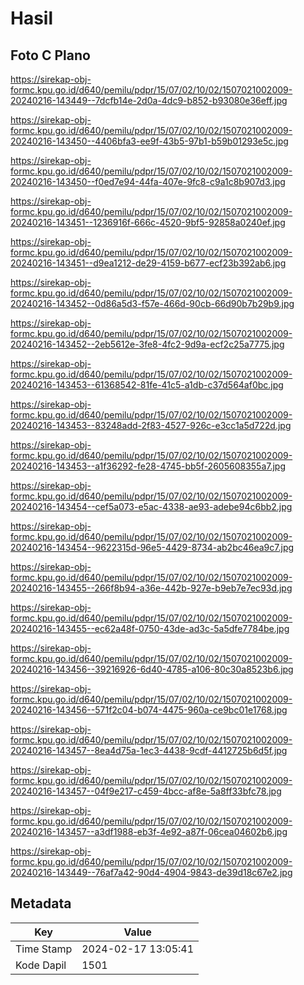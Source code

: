 # Hasil

## Foto C Plano

https://sirekap-obj-formc.kpu.go.id/d640/pemilu/pdpr/15/07/02/10/02/1507021002009-20240216-143449--7dcfb14e-2d0a-4dc9-b852-b93080e36eff.jpg

https://sirekap-obj-formc.kpu.go.id/d640/pemilu/pdpr/15/07/02/10/02/1507021002009-20240216-143450--4406bfa3-ee9f-43b5-97b1-b59b01293e5c.jpg

https://sirekap-obj-formc.kpu.go.id/d640/pemilu/pdpr/15/07/02/10/02/1507021002009-20240216-143450--f0ed7e94-44fa-407e-9fc8-c9a1c8b907d3.jpg

https://sirekap-obj-formc.kpu.go.id/d640/pemilu/pdpr/15/07/02/10/02/1507021002009-20240216-143451--1236916f-666c-4520-9bf5-92858a0240ef.jpg

https://sirekap-obj-formc.kpu.go.id/d640/pemilu/pdpr/15/07/02/10/02/1507021002009-20240216-143451--d9ea1212-de29-4159-b677-ecf23b392ab6.jpg

https://sirekap-obj-formc.kpu.go.id/d640/pemilu/pdpr/15/07/02/10/02/1507021002009-20240216-143452--0d86a5d3-f57e-466d-90cb-66d90b7b29b9.jpg

https://sirekap-obj-formc.kpu.go.id/d640/pemilu/pdpr/15/07/02/10/02/1507021002009-20240216-143452--2eb5612e-3fe8-4fc2-9d9a-ecf2c25a7775.jpg

https://sirekap-obj-formc.kpu.go.id/d640/pemilu/pdpr/15/07/02/10/02/1507021002009-20240216-143453--61368542-81fe-41c5-a1db-c37d564af0bc.jpg

https://sirekap-obj-formc.kpu.go.id/d640/pemilu/pdpr/15/07/02/10/02/1507021002009-20240216-143453--83248add-2f83-4527-926c-e3cc1a5d722d.jpg

https://sirekap-obj-formc.kpu.go.id/d640/pemilu/pdpr/15/07/02/10/02/1507021002009-20240216-143453--a1f36292-fe28-4745-bb5f-2605608355a7.jpg

https://sirekap-obj-formc.kpu.go.id/d640/pemilu/pdpr/15/07/02/10/02/1507021002009-20240216-143454--cef5a073-e5ac-4338-ae93-adebe94c6bb2.jpg

https://sirekap-obj-formc.kpu.go.id/d640/pemilu/pdpr/15/07/02/10/02/1507021002009-20240216-143454--9622315d-96e5-4429-8734-ab2bc46ea9c7.jpg

https://sirekap-obj-formc.kpu.go.id/d640/pemilu/pdpr/15/07/02/10/02/1507021002009-20240216-143455--266f8b94-a36e-442b-927e-b9eb7e7ec93d.jpg

https://sirekap-obj-formc.kpu.go.id/d640/pemilu/pdpr/15/07/02/10/02/1507021002009-20240216-143455--ec62a48f-0750-43de-ad3c-5a5dfe7784be.jpg

https://sirekap-obj-formc.kpu.go.id/d640/pemilu/pdpr/15/07/02/10/02/1507021002009-20240216-143456--39216926-6d40-4785-a106-80c30a8523b6.jpg

https://sirekap-obj-formc.kpu.go.id/d640/pemilu/pdpr/15/07/02/10/02/1507021002009-20240216-143456--571f2c04-b074-4475-960a-ce9bc01e1768.jpg

https://sirekap-obj-formc.kpu.go.id/d640/pemilu/pdpr/15/07/02/10/02/1507021002009-20240216-143457--8ea4d75a-1ec3-4438-9cdf-4412725b6d5f.jpg

https://sirekap-obj-formc.kpu.go.id/d640/pemilu/pdpr/15/07/02/10/02/1507021002009-20240216-143457--04f9e217-c459-4bcc-af8e-5a8ff33bfc78.jpg

https://sirekap-obj-formc.kpu.go.id/d640/pemilu/pdpr/15/07/02/10/02/1507021002009-20240216-143457--a3df1988-eb3f-4e92-a87f-06cea04602b6.jpg

https://sirekap-obj-formc.kpu.go.id/d640/pemilu/pdpr/15/07/02/10/02/1507021002009-20240216-143449--76af7a42-90d4-4904-9843-de39d18c67e2.jpg


## Metadata

| Key        | Value               |
| ---------- | ------------------- |
| Time Stamp | 2024-02-17 13:05:41 |
| Kode Dapil | 1501                |



